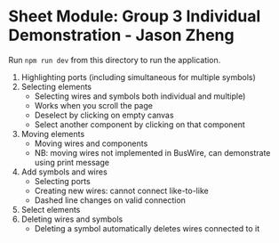 # Sheet Module: Group 3 Individual Demonstration - Jason Zheng
Run `npm run dev` from this directory to run the application.

1. Highlighting ports (including simultaneous for multiple symbols)
2. Selecting elements
    - Selecting wires and symbols both individual and multiple)
    - Works when you scroll the page
    - Deselect by clicking on empty canvas
    - Select another component by clicking on that component
3. Moving elements
    - Moving wires and components
    - NB: moving wires not implemented in BusWire, can demonstrate using print message
4. Add symbols and wires
    - Selecting ports
    - Creating new wires: cannot connect like-to-like
    - Dashed line changes on valid connection
5. Select elements
6. Deleting wires and symbols
    - Deleting a symbol automatically deletes wires connected to it

